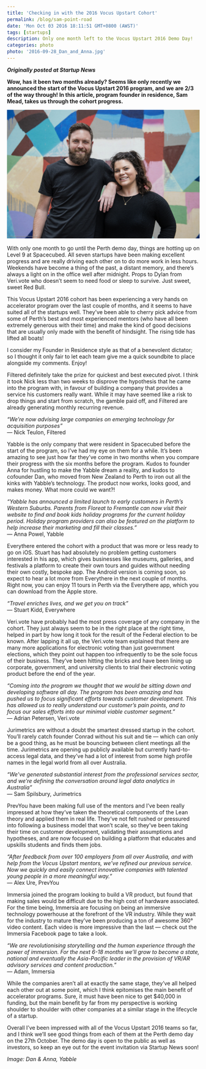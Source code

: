 ```yaml
---
title: 'Checking in with the 2016 Vocus Upstart Cohort'
permalink: /blog/sam-point-road
date: 'Mon Oct 03 2016 18:11:51 GMT+0800 (AWST)'
tags: [startups]
description: Only one month left to the Vocus Upstart 2016 Demo Day!
categories: photo
photo: '2016-09-28_Dan_and_Anna.jpg'
---
```


_**Originally posted at Startup News**_

**Wow, has it been two months already? Seems like only recently we announced the start of the Vocus Upstart 2016 program, and we are 2/3 of the way through! In this article, program founder in residence, Sam Mead, takes us through the cohort progress.**

![Dan and Anna from Yabble](/img/2016-09-28_Dan_and_Anna.jpg)

With only one month to go until the Perth demo day, things are hotting up on Level 9 at Spacecubed. All seven startups have been making excellent progress and are really driving each other on to do more work in less hours. Weekends have become a thing of the past, a distant memory, and there’s always a light on in the office well after midnight. Props to Dylan from Veri.vote who doesn’t seem to need food or sleep to survive. Just sweet, sweet Red Bull.

This Vocus Upstart 2016 cohort has been experiencing a very hands on accelerator program over the last couple of months, and it seems to have suited all of the startups well. They’ve been able to cherry pick advice from some of Perth’s best and most experienced mentors (who have all been extremely generous with their time) and make the kind of good decisions that are usually only made with the benefit of hindsight. The rising tide has lifted all boats!

I consider my Founder in Residence style as that of a benevolent dictator; so I thought it only fair to let each team give me a quick soundbite to place alongside my comments. Enjoy!

Filtered definitely take the prize for quickest and best executed pivot. I think it took Nick less than two weeks to disprove the hypothesis that he came into the program with, in favour of building a company that provides a service his customers really want. While it may have seemed like a risk to drop things and start from scratch, the gamble paid off, and Filtered are already generating monthly recurring revenue.

_“We’re now advising large companies on emerging technology for acquisition purposes”_<br />
— Nick Teulon, Filtered

Yabble is the only company that were resident in Spacecubed before the start of the program, so I’ve had my eye on them for a while. It’s been amazing to see just how far they’ve come in two months when you compare their progress with the six months before the program. Kudos to founder Anna for hustling to make the Yabble dream a reality, and kudos to cofounder Dan, who moved from New Zealand to Perth to iron out all the kinks with Yabble’s technology. The product now works, looks good, and makes money. What more could we want?!

_“Yabble has announced a limited launch to early customers in Perth’s Western Suburbs. Parents from Floreat to Fremantle can now visit their website to find and book kids holiday programs for the current holiday period. Holiday program providers can also be featured on the platform to help increase their marketing and fill their classes.”_<br />
— Anna Powel, Yabble

Everythere entered the cohort with a product that was more or less ready to go on iOS. Stuart has had absolutely no problem getting customers interested in his app, which gives businesses like museums, galleries, and festivals a platform to create their own tours and guides without needing their own costly, bespoke app. The Android version is coming soon, so expect to hear a lot more from Everythere in the next couple of months. Right now, you can enjoy 11 tours in Perth via the Everythere app, which you can download from the Apple store.

_“Travel enriches lives, and we get you on track”_<br />
— Stuart Kidd, Everywhere

Veri.vote have probably had the most press coverage of any company in the cohort. They just always seem to be in the right place at the right time, helped in part by how long it took for the result of the Federal election to be known. After lapping it all up, the Veri.vote team explained that there are many more applications for electronic voting than just government elections, which they point out happen too infrequently to be the sole focus of their business. They’ve been hitting the bricks and have been lining up corporate, government, and university clients to trial their electronic voting product before the end of the year.

_“Coming into the program we thought that we would be sitting down and developing software all day. The program has been amazing and has pushed us to focus significant efforts towards customer development. This has allowed us to really understand our customer’s pain points, and to focus our sales efforts into our minimal viable customer segment.”_<br />
— Adrian Petersen, Veri.vote

Jurimetrics are without a doubt the smartest dressed startup in the cohort. You’ll rarely catch founder Conrad without his suit and tie — which can only be a good thing, as he must be bouncing between client meetings all the time. Jurimetrics are opening up publicly available but currently hard-to-access legal data, and they’ve had a lot of interest from some high profile names in the legal world from all over Australia.

_“We’ve generated substantial interest from the professional services sector, and we’re defining the conversation around legal data analytics in Australia”_<br />
— Sam Spilsbury, Jurimetrics

PrevYou have been making full use of the mentors and I’ve been really impressed at how they’ve taken the theoretical components of the Lean theory and applied them in real life. They’ve not felt rushed or pressured into following a business model that won’t scale, so they’ve been taking their time on customer development, validating their assumptions and hypotheses, and are now focused on building a platform that educates and upskills students and finds them jobs.

_“After feedback from over 100 employers from all over Australia, and with help from the Vocus Upstart mentors, we’ve refined our previous service. Now we quickly and easily connect innovative companies with talented young people in a more meaningful way.”_<br />
— Alex Ure, PrevYou

Immersia joined the program looking to build a VR product, but found that making sales would be difficult due to the high cost of hardware associated. For the time being, Immersia are focusing on being an immersive technology powerhouse at the forefront of the VR industry. While they wait for the industry to mature they’ve been producing a ton of awesome 360° video content. Each video is more impressive than the last — check out the Immersia Facebook page to take a look.

_“We are revolutionising storytelling and the human experience through the power of immersion. For the next 6-18 months we’ll grow to become a state, national and eventually the Asia-Pacific leader in the provision of VR/AR advisory services and content production.”_<br />
— Adam, Immersia

While the companies aren’t all at exactly the same stage, they’ve all helped each other out at some point, which I think epitomises the main benefit of accelerator programs. Sure, it must have been nice to get $40,000 in funding, but the main benefit by far from my perspective is working shoulder to shoulder with other companies at a similar stage in the lifecycle of a startup.

Overall I’ve been impressed with all of the Vocus Upstart 2016 teams so far, and I think we’ll see good things from each of them at the Perth demo day on the 27th October. The demo day is open to the public as well as investors, so keep an eye out for the event invitation via Startup News soon!

_Image: Dan & Anna, Yabble_
